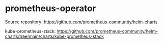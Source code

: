 prometheus-operator
====================

Source repository: https://github.com/prometheus-community/helm-charts

kube-prometheus-stack: https://github.com/prometheus-community/helm-charts/tree/main/charts/kube-prometheus-stack

